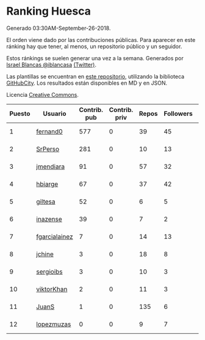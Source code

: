 # Ranking Huesca

Generado 03:30AM-September-26-2018.

El orden viene dado por las contribuciones públicas. Para aparecer en este ránking hay que tener, al menos, un repositorio público y un seguidor.

Estos ránkings se suelen generar una vez a la semana. Generados por [Israel Blancas @iblancasa](https://github.com/iblancasa/) [(Twitter)](https://twitter.com/iblancasa).

Las plantillas se encuentran en [este repositorio](https://github.com/iblancasa/GH-Spanish-Ranking), utilizando la biblioteca [GitHubCity](https://github.com/iblancasa/GitHubCity). Los resultados están disponibles en MD y en JSON.

Licencia [Creative Commons](https://creativecommons.org/licenses/by/4.0/).

| Puesto   |  Usuario  | Contrib. pub | Contrib. priv |Repos| Followers | Desde |  Avatar  |
|----------|-----------|--------------|---------------|-----|-----------|-------|----------|
|1|[fernand0](https://github.com/fernand0)|577|0|39|45|2008-03-06|![fernand0]()|
|2|[SrPerso](https://github.com/SrPerso)|281|0|10|13|2016-02-09|![SrPerso]()|
|3|[jmendiara](https://github.com/jmendiara)|91|0|57|32|2011-06-15|![jmendiara]()|
|4|[hbiarge](https://github.com/hbiarge)|67|0|37|42|2010-11-08|![hbiarge]()|
|5|[giltesa](https://github.com/giltesa)|52|0|6|5|2014-08-26|![giltesa]()|
|6|[inazense](https://github.com/inazense)|39|0|7|2|2016-08-16|![inazense]()|
|7|[fgarcialainez](https://github.com/fgarcialainez)|7|0|14|13|2012-05-19|![fgarcialainez]()|
|8|[jchine](https://github.com/jchine)|3|0|18|8|2012-05-03|![jchine]()|
|9|[sergioibs](https://github.com/sergioibs)|3|0|10|3|2013-09-26|![sergioibs]()|
|10|[viktorKhan](https://github.com/viktorKhan)|2|0|11|3|2013-06-13|![viktorKhan]()|
|11|[JuanS](https://github.com/JuanS)|1|0|135|6|2012-08-16|![JuanS]()|
|12|[lopezmuzas](https://github.com/lopezmuzas)|0|0|9|7|2012-02-01|![lopezmuzas]()|
